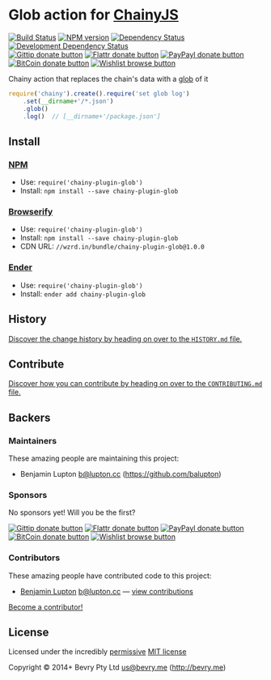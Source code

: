 
<!-- TITLE/ -->

# Glob action for [ChainyJS](http://chainyjs.org)

<!-- /TITLE -->


<!-- BADGES/ -->

[![Build Status](http://img.shields.io/travis-ci/chainy-plugins/chainy-plugin-glob.png?branch=master)](http://travis-ci.org/chainy-plugins/chainy-plugin-glob "Check this project's build status on TravisCI")
[![NPM version](http://badge.fury.io/js/chainy-plugin-glob.png)](https://npmjs.org/package/chainy-plugin-glob "View this project on NPM")
[![Dependency Status](https://david-dm.org/chainy-plugins/glob.png?theme=shields.io)](https://david-dm.org/chainy-plugins/glob)
[![Development Dependency Status](https://david-dm.org/chainy-plugins/glob/dev-status.png?theme=shields.io)](https://david-dm.org/chainy-plugins/glob#info=devDependencies)<br/>
[![Gittip donate button](http://img.shields.io/gittip/bevry.png)](https://www.gittip.com/bevry/ "Donate weekly to this project using Gittip")
[![Flattr donate button](http://img.shields.io/flattr/donate.png?color=yellow)](http://flattr.com/thing/344188/balupton-on-Flattr "Donate monthly to this project using Flattr")
[![PayPayl donate button](http://img.shields.io/paypal/donate.png?color=yellow)](https://www.paypal.com/cgi-bin/webscr?cmd=_s-xclick&hosted_button_id=QB8GQPZAH84N6 "Donate once-off to this project using Paypal")
[![BitCoin donate button](http://img.shields.io/bitcoin/donate.png?color=yellow)](https://coinbase.com/checkouts/9ef59f5479eec1d97d63382c9ebcb93a "Donate once-off to this project using BitCoin")
[![Wishlist browse button](http://img.shields.io/wishlist/browse.png?color=yellow)](http://amzn.com/w/2F8TXKSNAFG4V "Buy an item on our wishlist for us")

<!-- /BADGES -->


<!-- CHAINY_DOCUMENTATION/ -->

Chainy action that replaces the chain's data with a [glob](https://github.com/isaacs/node-glob) of it

``` javascript
require('chainy').create().require('set glob log')
	.set(__dirname+'/*.json')
	.glob()
	.log()  // [__dirname+'/package.json']
```

<!-- /CHAINY_DOCUMENTATION -->


<!-- INSTALL/ -->

## Install

### [NPM](http://npmjs.org/)
- Use: `require('chainy-plugin-glob')`
- Install: `npm install --save chainy-plugin-glob`

### [Browserify](http://browserify.org/)
- Use: `require('chainy-plugin-glob')`
- Install: `npm install --save chainy-plugin-glob`
- CDN URL: `//wzrd.in/bundle/chainy-plugin-glob@1.0.0`

### [Ender](http://ender.jit.su/)
- Use: `require('chainy-plugin-glob')`
- Install: `ender add chainy-plugin-glob`

<!-- /INSTALL -->


<!-- HISTORY/ -->

## History
[Discover the change history by heading on over to the `HISTORY.md` file.](https://github.com/chainy-plugins/chainy-plugin-glob/blob/master/HISTORY.md#files)

<!-- /HISTORY -->


<!-- CONTRIBUTE/ -->

## Contribute

[Discover how you can contribute by heading on over to the `CONTRIBUTING.md` file.](https://github.com/chainy-plugins/chainy-plugin-glob/blob/master/CONTRIBUTING.md#files)

<!-- /CONTRIBUTE -->


<!-- BACKERS/ -->

## Backers

### Maintainers

These amazing people are maintaining this project:

- Benjamin Lupton <b@lupton.cc> (https://github.com/balupton)

### Sponsors

No sponsors yet! Will you be the first?

[![Gittip donate button](http://img.shields.io/gittip/bevry.png)](https://www.gittip.com/bevry/ "Donate weekly to this project using Gittip")
[![Flattr donate button](http://img.shields.io/flattr/donate.png?color=yellow)](http://flattr.com/thing/344188/balupton-on-Flattr "Donate monthly to this project using Flattr")
[![PayPayl donate button](http://img.shields.io/paypal/donate.png?color=yellow)](https://www.paypal.com/cgi-bin/webscr?cmd=_s-xclick&hosted_button_id=QB8GQPZAH84N6 "Donate once-off to this project using Paypal")
[![BitCoin donate button](http://img.shields.io/bitcoin/donate.png?color=yellow)](https://coinbase.com/checkouts/9ef59f5479eec1d97d63382c9ebcb93a "Donate once-off to this project using BitCoin")
[![Wishlist browse button](http://img.shields.io/wishlist/browse.png?color=yellow)](http://amzn.com/w/2F8TXKSNAFG4V "Buy an item on our wishlist for us")

### Contributors

These amazing people have contributed code to this project:

- [Benjamin Lupton](https://github.com/balupton) <b@lupton.cc> — [view contributions](https://github.com/chainy-plugins/glob/commits?author=balupton)

[Become a contributor!](https://github.com/chainy-plugins/chainy-plugin-glob/blob/master/CONTRIBUTING.md#files)

<!-- /BACKERS -->


<!-- LICENSE/ -->

## License

Licensed under the incredibly [permissive](http://en.wikipedia.org/wiki/Permissive_free_software_licence) [MIT license](http://creativecommons.org/licenses/MIT/)

Copyright &copy; 2014+ Bevry Pty Ltd <us@bevry.me> (http://bevry.me)

<!-- /LICENSE -->



